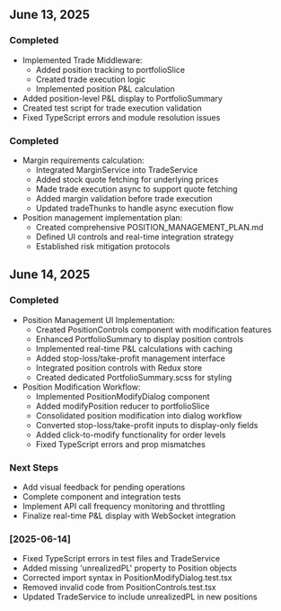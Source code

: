 ## June 13, 2025

### Completed
- Implemented Trade Middleware:
  - Added position tracking to portfolioSlice
  - Created trade execution logic
  - Implemented position P&L calculation
- Added position-level P&L display to PortfolioSummary
- Created test script for trade execution validation
- Fixed TypeScript errors and module resolution issues

### Completed
- Margin requirements calculation:
  - Integrated MarginService into TradeService
  - Added stock quote fetching for underlying prices
  - Made trade execution async to support quote fetching
  - Added margin validation before trade execution
  - Updated tradeThunks to handle async execution flow
- Position management implementation plan:
  - Created comprehensive POSITION_MANAGEMENT_PLAN.md
  - Defined UI controls and real-time integration strategy
  - Established risk mitigation protocols

## June 14, 2025

### Completed
- Position Management UI Implementation:
  - Created PositionControls component with modification features
  - Enhanced PortfolioSummary to display position controls
  - Implemented real-time P&L calculations with caching
  - Added stop-loss/take-profit management interface
  - Integrated position controls with Redux store
  - Created dedicated PortfolioSummary.scss for styling
- Position Modification Workflow:
  - Implemented PositionModifyDialog component
  - Added modifyPosition reducer to portfolioSlice
  - Consolidated position modification into dialog workflow
  - Converted stop-loss/take-profit inputs to display-only fields
  - Added click-to-modify functionality for order levels
  - Fixed TypeScript errors and prop mismatches

### Next Steps
- Add visual feedback for pending operations
- Complete component and integration tests
- Implement API call frequency monitoring and throttling
- Finalize real-time P&L display with WebSocket integration

### [2025-06-14]
- Fixed TypeScript errors in test files and TradeService
- Added missing 'unrealizedPL' property to Position objects
- Corrected import syntax in PositionModifyDialog.test.tsx
- Removed invalid code from PositionControls.test.tsx
- Updated TradeService to include unrealizedPL in new positions
